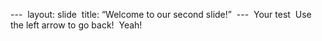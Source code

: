 --- 
layout: slide  title: “Welcome to our second slide!” 
--- 
Your test  Use the left arrow to go back! 
Yeah!
